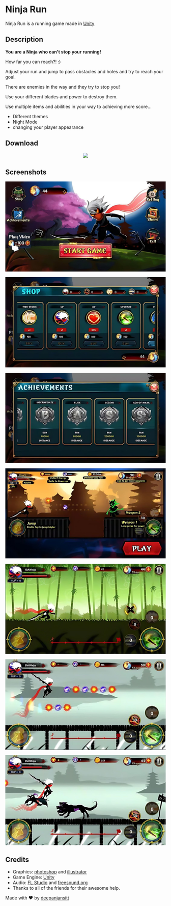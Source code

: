 # Ninja Run

Ninja Run is a running game made in [Unity](https://unity3d.com/)

## Description

<strong>You are a Ninja who can't stop your running!</strong> 

How far you can reach?! :) 

Adjust your run and jump to pass obstacles and holes and try to reach your goal. 

There are enemies in the way and they try to stop you! 

Use your different blades and power to destroy them. 

Use multiple items and abilities in your way to achieving more score... 

<ul>
<li>Different themes</li>
<li>Night Mode</li> 
<li>changing your player appearance</li>
</ul>


## Download

<p align="center">
  <a href="https://drive.google.com/file/d/1IOioz2lc0uv-x2XV723JXrXwH0jGJDU9/view?usp=drivesdk">
    <img src="https://www.mtctutorials.com/wp-content/uploads/2019/04/Download-button-png-red-color-by-mtc-tutorials-2048x574.png" height="150">
  </a>
</p>

## Screenshots

<p align="center">
  <img src="https://github.com/deepanjansitt/Ninja-run-game/blob/main/Screenshots/1.jpg" />
</p>
<p align="center">
  <img src="https://github.com/deepanjansitt/Ninja-run-game/blob/main/Screenshots/2.jpg" />
</p>
<p align="center">
  <img src="https://github.com/deepanjansitt/Ninja-run-game/blob/main/Screenshots/3.jpg" />
</p>
<p align="center">
  <img src="https://github.com/deepanjansitt/Ninja-run-game/blob/main/Screenshots/4.jpg" />
</p>
<p align="center">
  <img src="https://github.com/deepanjansitt/Ninja-run-game/blob/main/Screenshots/5.jpg" />
</p>
<p align="center">
  <img src="https://github.com/deepanjansitt/Ninja-run-game/blob/main/Screenshots/6.jpg" />
</p>
<p align="center">
  <img src="https://github.com/deepanjansitt/Ninja-run-game/blob/main/Screenshots/7.jpg" />
</p>



## Credits

- Graphics: [photoshop](https://www.adobe.com/products/photoshop.html) and [illustrator](https://www.adobe.com/products/illustrator.html)
- Game Engine: [Unity](https://unity3d.com/)
- Audio: [FL Studio](https://www.image-line.com/flstudio/) and [freesound.org](https://freesound.org/)
- Thanks to all of the friends for their awesome help.


Made with :heart: by [deepanjansitt](https://github.com/deepanjansitt)
